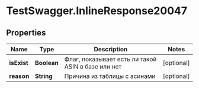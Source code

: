 # TestSwagger.InlineResponse20047

## Properties

Name | Type | Description | Notes
------------ | ------------- | ------------- | -------------
**isExist** | **Boolean** | Флаг, показывает есть ли такой ASIN в базе или нет | [optional] 
**reason** | **String** | Причина из таблицы с асинами | [optional] 


